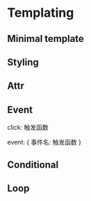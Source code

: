 # Templating

## Minimal template

## Styling

## Attr

## Event

click: 触发函数

event: { 事件名: 触发函数 }

## Conditional

## Loop
